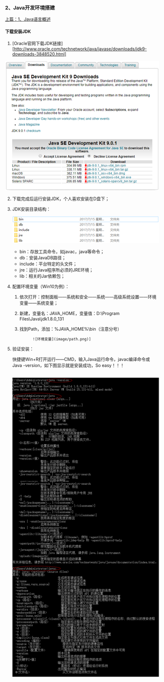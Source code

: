 ### 2、Java开发环境搭建

[上篇：1、Java语言概述](1、Java语言概述.md)

#### 下载安装JDK

1. [Oracle官网下载JDK链接][http://www.oracle.com/technetwork/java/javase/downloads/jdk9-downloads-3848520.html]

![下载](image/Oracle.png)

2. 下载完成后运行安装JDK，个人喜欢安装在D盘下；

3. JDK安装目录结构：

   ![目录结构](image/project.png)

   - bin：存放工具命令，如javac，java等命令；
   - db：安装JavaDB路径；
   - include：平台特定的头文件；
   - jre：运行Java程序所必须的JRE环境；
   - lib：相关的Jar依赖包；

4. 配置环境变量（Win10为例）：

   1. 依次打开：控制面板——系统和安全——系统——高级系统设置——环境变量——系统变量；

   2. 新建，变量名：JAVA_HOME，变量值：D:\Program Files\Java\jdk1.8.0_131

   3. 找到Path，添加：%JAVA_HOME%\bin（注意分号）

         		![环境变量](image/path.png)]

5. 验证安装：

   快捷键Win+R打开运行——CMD，输入Java运行命令，javac编译命令或Java -version，如下图显示就是安装成功，So easy！！！

   ​	![安装测试](image/testJava.png)

   ​

